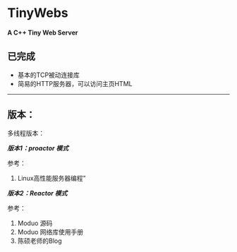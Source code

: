# TinyWebs

**A C++ Tiny Web Server**
## 已完成
 + 基本的TCP被动连接库
 + 简易的HTTP服务器，可以访问主页HTML
***

## 版本：

多线程版本：

*__版本1：proactor 模式__*

参考：
 1. Linux高性能服务器编程”


*__版本2：Reactor 模式__* 

参考： 
 1. Moduo 源码 
 2. Moduo 网络库使用手册 
 3. 陈硕老师的Blog


